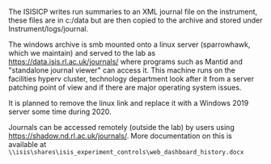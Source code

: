 The ISISICP writes run summaries to an XML journal file on the instrument, these files are in c:/data but are then copied to the archive and stored under Instrument/logs/journal. 

The windows archive is smb mounted onto a linux server (sparrowhawk, which we maintain) and served to the lab as https://data.isis.rl.ac.uk/journals/ where programs such as Mantid and "standalone journal viewer" can access it. This machine runs on the facilities hyperv cluster, technology department look after it from a server patching point of view and if there are major operating system issues. 

It is planned to remove the linux link and replace it with a Windows 2019 server some time during 2020.

Journals can be accessed remotely (outside the lab) by users using https://shadow.nd.rl.ac.uk/journals/. More documentation on this is available at `\\isis\shares\isis_experiment_controls\web_dashboard_history.docx`